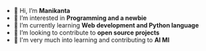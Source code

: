 - 👋 Hi, I’m **Manikanta**
- 👀 I’m interested in **Programming and a newbie**
- 🌱 I’m currently learning **Web development and Python language**
- 💞️ I’m looking to contribute to **open source projects**
- 💫 I'm very much into learning and contributing to **AI Ml**

<!---
Manikanta20/Manikanta20 is a ✨ special ✨ repository because its `README.md` (this file) appears on your GitHub profile.
You can click the Preview link to take a look at your changes.
--->
